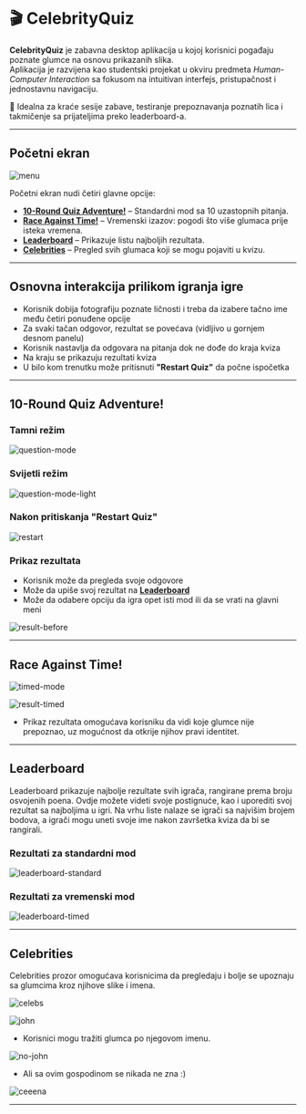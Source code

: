 # 🎬 CelebrityQuiz

**CelebrityQuiz** je zabavna desktop aplikacija u kojoj korisnici pogađaju poznate glumce na osnovu prikazanih slika.  
Aplikacija je razvijena kao studentski projekat u okviru predmeta *Human-Computer Interaction* sa fokusom na intuitivan interfejs, pristupačnost i jednostavnu navigaciju.

🎯 Idealna za kraće sesije zabave, testiranje prepoznavanja poznatih lica i takmičenje sa prijateljima preko leaderboard-a.

---

## Početni ekran

![menu](https://github.com/user-attachments/assets/807b81d1-645a-4fb2-b845-4af4fd801186)

Početni ekran nudi četiri glavne opcije:
- [**10-Round Quiz Adventure!**](##10-Round-Quiz-Adventure!) – Standardni mod sa 10 uzastopnih pitanja.
- [**Race Against Time!**](##Race-Against-Time!) – Vremenski izazov: pogodi što više glumaca prije isteka vremena.
- [**Leaderboard**](##leaderboard) – Prikazuje listu najboljih rezultata.
- [**Celebrities**](##celebrities) – Pregled svih glumaca koji se mogu pojaviti u kvizu.

---

## Osnovna interakcija prilikom igranja igre

- Korisnik dobija fotografiju poznate ličnosti i treba da izabere tačno ime među četiri ponuđene opcije
- Za svaki tačan odgovor, rezultat se povećava (vidljivo u gornjem desnom panelu)
- Korisnik nastavlja da odgovara na pitanja dok ne dođe do kraja kviza
- Na kraju se prikazuju rezultati kviza
- U bilo kom trenutku može pritisnuti **"Restart Quiz"** da počne ispočetka

---

## 10-Round Quiz Adventure! 

### Tamni režim

![question-mode](https://github.com/user-attachments/assets/a238bcf8-b18e-4a55-a376-e9ba94983644)

### Svijetli režim

![question-mode-light](https://github.com/user-attachments/assets/28f6fd2a-1545-4982-833b-7c0730bbb2b4)

### Nakon pritiskanja **"Restart Quiz"**

![restart](https://github.com/user-attachments/assets/06f3f624-0987-4ccb-9a90-a1075f46ca91)

### Prikaz rezultata

- Korisnik može da pregleda svoje odgovore
- Može da upiše svoj rezultat na [**Leaderboard**](##leaderboard)
- Može da odabere opciju da igra opet isti mod ili da se vrati na glavni meni

![result-before](https://github.com/user-attachments/assets/ac13f8e2-7bbb-4bdc-80eb-4404a3639eac)


---

## Race Against Time!


![timed-mode](https://github.com/user-attachments/assets/07edd288-5637-4a40-b1c7-fecbdb26e440)


![result-timed](https://github.com/user-attachments/assets/8cf390eb-26e5-4689-910e-5903b6629232)

- Prikaz rezultata omogućava korisniku da vidi koje glumce nije prepoznao, uz mogućnost da otkrije njihov pravi identitet.


---

## Leaderboard

Leaderboard prikazuje najbolje rezultate svih igrača, rangirane prema broju osvojenih poena. Ovdje možete videti svoje postignuće, kao i uporediti svoj rezultat sa najboljima u igri. Na vrhu liste nalaze se igrači sa najvišim brojem bodova, a igrači mogu uneti svoje ime nakon završetka kviza da bi se rangirali.

### Rezultati za standardni mod

![leaderboard-standard](https://github.com/user-attachments/assets/cdad78a2-0124-4217-b761-7106870a6cce)

### Rezultati za vremenski mod

![leaderboard-timed](https://github.com/user-attachments/assets/22017ca7-57ee-407d-a4bb-9cfb827479a4)

---

## Celebrities

Celebrities prozor omogućava korisnicima da pregledaju i bolje se upoznaju sa glumcima kroz njihove slike i imena.

![celebs](https://github.com/user-attachments/assets/dba4bac2-e832-4efb-b9dc-dc54fadfb519)


![john](https://github.com/user-attachments/assets/e928537a-a3dd-4636-aa07-9bf8d09dc01d)

- Korisnici mogu tražiti glumca po njegovom imenu.

![no-john](https://github.com/user-attachments/assets/89c69e86-ec55-4061-b88c-723eaac8539e)

- Ali sa ovim gospodinom se nikada ne zna :)

![ceeena](https://github.com/user-attachments/assets/82d32937-e110-4035-b60a-f227ca72d915)

---


